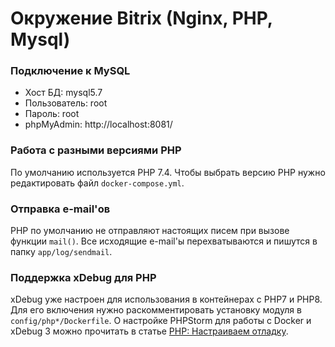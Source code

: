 # Окружение Bitrix (Nginx, PHP, Mysql)

### Подключение к MySQL

* Хост БД: mysql5.7
* Пользователь: root
* Пароль: root
* phpMyAdmin: http://localhost:8081/

### Работа с разными версиями PHP

По умолчанию используется PHP 7.4.
Чтобы выбрать версию PHP нужно редактировать файл ``docker-compose.yml``.

### Отправка e-mail'ов

PHP по умолчанию не отправляют настоящих писем при вызове функции ``mail()``.
Все исходящие e-mail'ы перехватываются и пишутся в папку ``app/log/sendmail``.

### Поддержка xDebug для PHP

xDebug уже настроен для использования в контейнерах с PHP7 и PHP8. Для его включения нужно раскомментировать установку модуля в ``config/php*/Dockerfile``.
О настройке PHPStorm для работы с Docker и xDebug 3 можно прочитать в статье [PHP: Настраиваем отладку](https://handynotes.ru/2020/12/phpstorm-php-8-docker-xdebug-3.html).
